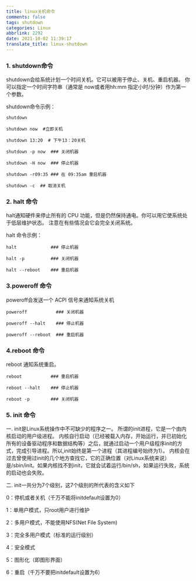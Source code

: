 ```yaml
---
title: linux关机命令
comments: false
tags: shutdown
categories: Linux
abbrlink: 2292
date: 2021-10-02 11:39:17
translate_title: linux-shutdown
---
```

### 1. shutdown命令

shutdown会给系统计划一个时间关机。它可以被用于停止、关机、重启机器。
你可以指定一个时间字符串（通常是 now或者用hh:mm 指定小时/分钟）作为第一个参数。

shutdown命令示例：
```shell
shutdown

shutdown now  #立即关机

shutdown 13:20  # 下午13：20关机

shutdown -p now  ### 关闭机器

shutdown -H now  ### 停止机器      

shutdown -r09:35 ### 在 09:35am 重启机器

shutdown -c  ## 取消关机
```

### 2. halt 命令

halt通知硬件来停止所有的 CPU 功能，但是仍然保持通电。你可以用它使系统处于低层维护状态。
注意在有些情况会它会完全关闭系统。

halt 命令示例：
```shell
halt             ### 停止机器

halt -p          ### 关闭机器

halt --reboot    ### 重启机器
```

### 3.poweroff 命令
poweroff会发送一个 ACPI 信号来通知系统关机

```shell
poweroff           ### 关闭机器

poweroff --halt    ### 停止机器

poweroff --reboot  ### 重启机器
```

### 4.reboot 命令

reboot 通知系统重启。
```shell
reboot           ### 重启机器

reboot --halt    ### 停止机器

reboot -p        ### 关闭机器
```

### 5. init 命令
一. init是Linux系统操作中不可缺少的程序之一。
所谓的init进程，它是一个由内核启动的用户级进程。
内核自行启动（已经被载入内存，开始运行，并已初始化所有的设备驱动程序和数据结构等）之后，就通过启动一个用户级程序init的方式，完成引导进程。所以,init始终是第一个进程（其进程编号始终为1）。
内核会在过去曾使用过init的几个地方查找它，它的正确位置（对Linux系统来说）是/sbin/init。如果内核找不到init，它就会试着运行/bin/sh，如果运行失败，系统的启动也会失败。

二. init一共分为7个级别，这7个级别的所代表的含义如下

0：停机或者关机（千万不能将initdefault设置为0）

1：单用户模式，只root用户进行维护

2：多用户模式，不能使用NFS(Net File System)

3：完全多用户模式（标准的运行级别）

4：安全模式

5：图形化（即图形界面）

6：重启（千万不要把initdefault设置为6）
